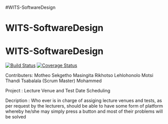 #WITS-SoftwareDesign
# WITS-SoftwareDesign
# WITS-SoftwareDesign
[![Build Status](https://travis-ci.org/MS35/WITS-SoftwareDesign.svg?branch=dev)](https://travis-ci.org/MS35/WITS-SoftwareDesign)
<a href='https://coveralls.io/github/MS35/WITS-SoftwareDesign?branch=master'>
<img src='https://coveralls.io/repos/github/MS35/WITS-SoftwareDesign/badge.svg?branch=dev' alt='Coverage Status' />
</a>

Contributers: Motheo Sekgetho
              Masingita Rikhotso
              Lehlohonolo Motsi
              Thandi Tsabalala (Scrum Master)
              Mohammed 
              
Project     : Lecture Venue and Test Date Scheduling

Decription  : Who ever is in charge of assiging lecture venues and
              tests, as per request by the lecturers, should
              be able to have some form of platform whereby he/she
              may simply press a button and most of their problems will be solved
              
